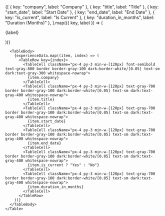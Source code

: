 <div className="max-w-full overflow-x-auto custom-scrollbar flex justify-center">
  <div className="card bg-white ml-3 dark:bg-white/[0.03] p-6 rounded-xl shadow-md w-full lg:w-[90%]">
    <Table>
      <TableHeader className="border-t border-gray-100 dark:border-white/[0.05]">
        <TableRow>
          {[
            { key: "company", label: "Company" },
            { key: "title", label: "Title" },
            { key: "start_date", label: "Start Date" },
            { key: "end_date", label: "End Date" },
            { key: "is_current", label: "Is Current" },
            { key: "duration_in_months", label: "Duration (Months)" },
          ].map(({ key, label }) => (
            <TableCell
              key={key}
              isHeader
              className="px-4 py-3 min-w-[120px] border border-gray-100 dark:border-white/[0.05] text-left"
            >
              <p className="font-semibold text-gray-700 text-sm dark:text-gray-400">
                {label}
              </p>
            </TableCell>
          ))}
        </TableRow>
      </TableHeader>

      <TableBody>
        {experienceData.map((item, index) => (
          <TableRow key={index}>
            <TableCell className="px-4 py-3 min-w-[120px] font-semibold text-gray-800 border border-gray-100 dark:border-white/[0.05] text-sm dark:text-gray-300 whitespace-nowrap">
              {item.company}
            </TableCell>
            <TableCell className="px-4 py-3 min-w-[120px] text-gray-700 border border-gray-100 dark:border-white/[0.05] text-sm dark:text-gray-400 whitespace-nowrap">
              {item.title}
            </TableCell>
            <TableCell className="px-4 py-3 min-w-[120px] text-gray-700 border border-gray-100 dark:border-white/[0.05] text-sm dark:text-gray-400 whitespace-nowrap">
              {item.start_date}
            </TableCell>
            <TableCell className="px-4 py-3 min-w-[120px] text-gray-700 border border-gray-100 dark:border-white/[0.05] text-sm dark:text-gray-400 whitespace-nowrap">
              {item.end_date}
            </TableCell>
            <TableCell className="px-4 py-3 min-w-[120px] text-gray-700 border border-gray-100 dark:border-white/[0.05] text-sm dark:text-gray-400 whitespace-nowrap">
              {item.is_current ? "Yes" : "No"}
            </TableCell>
            <TableCell className="px-4 py-3 min-w-[120px] text-gray-700 border border-gray-100 dark:border-white/[0.05] text-sm dark:text-gray-400 whitespace-nowrap">
              {item.duration_in_months}
            </TableCell>
          </TableRow>
        ))}
      </TableBody>
    </Table>
  </div>
</div>
